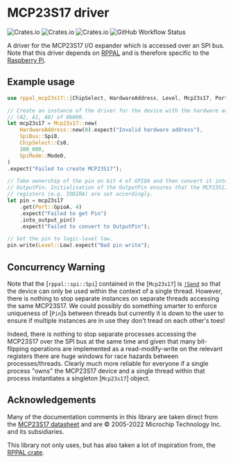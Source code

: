 # MCP23S17 driver

![Crates.io](https://img.shields.io/crates/v/rppal-mcp23s17)
![Crates.io](https://img.shields.io/crates/d/rppal-mcp23s17)
![Crates.io](https://img.shields.io/crates/l/rppal-mcp23s17)
![GitHub Workflow Status](https://img.shields.io/github/actions/workflow/status/solimike/rppal-mcp23s17/ci.yml?branch=main)

A driver for the MCP23S17 I/O expander which is accessed over an SPI bus. Note that
this driver depends on [RPPAL](https://docs.golemparts.com/rppal) and is therefore
specific to the [Raspberry Pi](https://www.raspberrypi.org/).

## Example usage

``` rust no_run
use rppal_mcp23s17::{ChipSelect, HardwareAddress, Level, Mcp23s17, Port, RegisterAddress, SpiBus, SpiMode};

// Create an instance of the driver for the device with the hardware address
// (A2, A1, A0) of 0b000.
let mcp23s17 = Mcp23s17::new(
    HardwareAddress::new(0).expect("Invalid hardware address"),
    SpiBus::Spi0,
    ChipSelect::Cs0,
    100_000,
    SpiMode::Mode0,
)
.expect("Failed to create MCP23S17");

// Take ownership of the pin on bit 4 of GPIOA and then convert it into an
// OutputPin. Initialisation of the OutputPin ensures that the MCP23S17
// registers (e.g. IODIRA) are set accordingly.
let pin = mcp23s17
    .get(Port::GpioA, 4)
    .expect("Failed to get Pin")
    .into_output_pin()
    .expect("Failed to convert to OutputPin");

// Set the pin to logic-level low.
pin.write(Level::Low).expect("Bad pin write");
```

## Concurrency Warning

Note that the [`rppal::spi::Spi`] contained in the [`Mcp23s17`] is
[`!Send`](std::marker::Send) so that the device can only be used within the
context of a single thread. However, there is nothing to stop separate instances on
separate threads accessing the same MCP23S17. We could possibly do something smarter
to enforce uniqueness of [`Pin`]s between threads but currently it is down to the user
to ensure if multiple instances are in use they don't tread on each other's toes!

Indeed, there is nothing to stop separate processes accessing the MCP23S17 over the
SPI bus at the same time and given that many bit-flipping operations are implemented
as a read-modify-write on the relevant registers there are huge windows for race
hazards between processes/threads. Clearly much more reliable for everyone if a
single process "owns" the MCP23S17 device and a single thread within that process
instantiates a singleton [`Mcp23s17`] object.

## Acknowledgements

Many of the documentation comments in this library are taken direct from the
[MCP23S17 datasheet](https://www.microchip.com/en-us/product/MCP23S17) and are
© 2005-2022 Microchip Technology Inc. and its subsidiaries.

This library not only uses, but has also taken a lot of inspiration from, the
[RPPAL crate](https://crates.io/crates/rppal).
